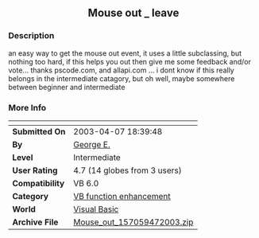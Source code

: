 ﻿<div align="center">

## Mouse out \_ leave


</div>

### Description

an easy way to get the mouse out event, it uses a little subclassing, but nothing too hard, if this helps you out then give me some feedback and/or vote... thanks pscode.com, and allapi.com ... i dont know if this really belongs in the intermediate catagory, but oh well, maybe somewhere between beginner and intermediate
 
### More Info
 


<span>             |<span>
---                |---
**Submitted On**   |2003-04-07 18:39:48
**By**             |[George E\.](https://github.com/Planet-Source-Code/PSCIndex/blob/master/ByAuthor/george-e.md)
**Level**          |Intermediate
**User Rating**    |4.7 (14 globes from 3 users)
**Compatibility**  |VB 6\.0
**Category**       |[VB function enhancement](https://github.com/Planet-Source-Code/PSCIndex/blob/master/ByCategory/vb-function-enhancement__1-25.md)
**World**          |[Visual Basic](https://github.com/Planet-Source-Code/PSCIndex/blob/master/ByWorld/visual-basic.md)
**Archive File**   |[Mouse\_out\_157059472003\.zip](https://github.com/Planet-Source-Code/george-e-mouse-out-leave__1-44577/archive/master.zip)









